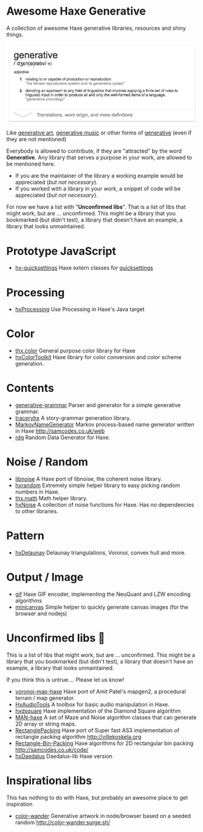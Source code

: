 # Awesome Haxe Generative
A collection of awesome Haxe generative libraries, resources and shiny things.


[![](img/generative.png)](https://en.wikipedia.org/wiki/Generative)


Like [generative art](https://en.wikipedia.org/wiki/Generative_art), [generative music](https://en.wikipedia.org/wiki/Generative_music) or other forms of [generative](https://en.wikipedia.org/wiki/Generative) (even if they are not mentioned)


Everybody is allowed to contribute, if they are "attracted" by the word **Generative**.
Any library that serves a purpose in your work, are allowed to be mentioned here.  

- If you are the maintainer of the library a working example would be appreciated (*but not necessary*).  
- If you worked with a library in your work, a snippet of code will be appreciated (*but not necessary*).  

For now we have a list with "**Unconfirmed libs**". That is a list of libs that might work, but are ... unconfirmed. This might be a library that you bookmarked (but didn't test), a library that doesn't have an example, a library that looks unmaintained.

# Prototype JavaScript

- [hx-quicksettings](https://github.com/markknol/hx-quicksettings) Haxe extern classes for [quicksettings](https://github.com/bit101/quicksettings)

# Processing 

- [hxProcessing](https://github.com/andyli/hxProcessing) Use Processing in Haxe's Java target

# Color

- [thx.color](https://github.com/fponticelli/thx.color) General purpose color library for Haxe
- [hxColorToolkit](https://github.com/andyli/hxColorToolkit) Haxe library for color conversion and color scheme generation.

# Contents

- [generative-grammar](https://github.com/anissen/generative-grammar) Parser and generator for a simple generative grammar. 
- [traceryhx](https://github.com/chiguire/traceryhx) A story-grammar generation library.
- [MarkovNameGenerator](https://github.com/Tw1ddle/MarkovNameGenerator) Markov process-based name generator written in Haxe <http://samcodes.co.uk/web>
- [rdg](https://github.com/fponticelli/rdg) Random Data Generator for Haxe.

# Noise / Random

- [libnoise](https://github.com/memilian/libnoise) A Haxe port of libnoise, the coherent noise library. 
- [hxrandom](https://github.com/jasononeil/hxrandom) Extremely simple helper library to easy picking random numbers in Haxe.
- [thx.math](https://github.com/fponticelli/thx.math) Math helper library.
- [hxNoise](https://github.com/whuop/hxNoise) A collection of noise functions for Haxe. Has no dependencies to other libraries.

# Pattern

- [hxDelaunay](https://github.com/azrafe7/hxDelaunay) Delaunay triangulations, Voronoi, convex hull and more. 

# Output / Image

 - [gif](https://github.com/snowkit/gif) Haxe GIF encoder, implementing the NeuQuant and LZW encoding algorithms
 - [minicanvas](https://github.com/fponticelli/minicanvas) Simple helper to quickly generate canvas images (for the browser and nodejs)


# Unconfirmed libs 🤔

This is a list of libs that might work, but are ... unconfirmed. This might be a library that you bookmarked (but didn't test), a library that doesn't have an example, a library that looks unmaintained.

If you think this is untrue.... Please let us know!


- [voronoi-map-haxe](https://github.com/rjanicek/voronoi-map-haxe) Haxe port of Amit Patel's mapgen2, a procedural terrain / map generator.
- [HxAudioTools](https://github.com/cambiata/HxAudioTools) A toolbox for basic audio manipulation in Haxe.
- [hxdsquare](https://github.com/degrav/hxdsquare) Haxe implementation of the Diamond Square algorithm
- [MAN-haxe](https://github.com/gamepopper/MAN-Haxe) A set of Maze and Noise algorithm classes that can generate 2D array or string maps.
- [RectanglePacking](https://github.com/jarkkosyrjala/RectanglePacking.hx) Haxe port of Super fast AS3 implementation of rectangle packing algorithm <http://villekoskela.org>
- [Rectangle-Bin-Packing](https://github.com/Tw1ddle/Rectangle-Bin-Packing) Haxe algorithms for 2D rectangular bin packing <http://samcodes.co.uk/code/>
- [hxDaedalus](https://github.com/hxDaedalus/hxDaedalus) Daedalus-lib Haxe version

# Inspirational libs

This has nothing to do with Haxe, but probably an awesome place to get inspiration

- [color-wander](https://github.com/mattdesl/color-wander) Generative artwork in node/browser based on a seeded random <http://color-wander.surge.sh/>
